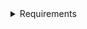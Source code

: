 <details>
  <summary>Requirements</summary>
<h1>এসাইনমেন্টে আপনাকে যা যা করতে হবেঃ</h1>
- রেসিপি দেখানোর জন্য Structured JSON লিস্ট পাবেন এই 'dist/data' ফোল্ডার এর ভেতরে । এই ফোল্ডারের ভেতরের JSON ফাইল গুলো Parse করে আপনাকে কন্টেন্ট লোড করতে হবে। এই এসাইনমেন্ট এ আপনি Network Call করে কোনো রেসিপি নিয়ে এসে দেখাতে পারবেন না।
- হোম পেজে Super Delicious, Popular Categories, Hand-Picked Collections, Latest Recipes সেকশনে relevent ডেটা দিয়ে রেসিপি গুলো রেন্ডার করতে হবে।
- Hero সেকশনে যেকোনো একটি রেসিপি নিয়ে এসে দেখাতে পারেন।
- "Super Delicious" সেকশনে রেটিং কাউন্ট এর উপর ভিত্তি করে শুধু মাত্র ৩ টি রেসিপি দেখাতে হবে । প্রত্যেকটি কার্ড এ ক্লিক করলে সেই রেসিপি এর ডিটেইলস পেজে নিয়ে যাবে।
- "Popular Categories" সেকশনে ৬/৮টি পপুলার ক্যাটেগরি দেখাতে হবে। যে সকল ক্যাটেগরিতে সব থেকে বেশি রেসিপি আছে, সেগুলার মধ্যে থেকে ৬/৮টি নিয়ে এসে দেখাতে হবে। যেকোনো ক্যাটেগরিতে ক্লিক করলে ঐ ক্যাটেগরির রেসিপি (recipes.html) এর পেজে নিয়ে যাবে।
- Hand-Picked Collections এ আপনি আপনার মত মত যে কোনো দুইটি রেসিপি দেখাতে পারেন।
- "Latest Recipes" সেকশনে তারিখের উপর ভিত্তি করে ৪ টি Recent রেসিপি নিয়ে এসে দেখাতে হবে । প্রত্যেকটি কার্ড এ ক্লিক করলে সেই রেসিপি এর ডিটেইলস পেজে নিয়ে যাবে।
- Hero সেকশনের "View Recipe" বাটনে ক্লিক করলে সেই রেসিপি এর ডিটেইলস পেজে নিয়ে যাবে ।
- সব সময় রেসিপি এর ডিটেইলস পেজ রাউট এর স্ট্রাকচার হবে - domain.com/:category/:recipe
- "Popular Categories" সেকশন থেকে "View All" বা Navbar থেকে "Categories" এ ক্লিক করলে ক্যাটেগরি লিস্টিং (category.html) পেজে নিয়ে যাবে, সেখানে সব ক্যাটেগরি নিয়ে এসে দেখাতে হবে ।
- যে কোনো ক্যাটেগরিতে কিক্ল করলে সেই ক্যাটেগরি ক্যাটেগরির কি কি রেসিপি আছে সেগুলো দেখানোর জন্যে recipes পেজে (recipes.html) নিয়ে যাবে । এবং সেই সাথে কত গুলো রেসিপি আছে সেগুলোর একটি সংখ্যা দেখাবে ।
- রেসিপি ডিটেইলস পেজে (blog-details.html) রেসিপির টাইটেল, লেখকের নাম, পাবলিশ এর তারিখ, ইমেজ এগুলো ডাইনামিক হবে। তবে এই পেজের বাকি কন্টেন্ট ডাইনামিক না করলেও চলবে । লেখকের নাম জন্যে যেকোনো Static ছবি ব্যবহার করলেই চলবে ।
- রেসিপি ডিটেইলস পেজে "You might also like" সেকশন এ ক্যাটাগরি এর ভিত্তিতে ৪ টি রেসিপি নিয়ে এসে দেখাতে হবে অর্থাৎ রেসিপি ডিটেইলস পেজে "Meat" ক্যাটেগরির একটি রেসিপি আছে, তাহলে "You might also like" সেকশনে "Meat" ক্যাটেগরির পপুলার কিছু রেসিপি নিয়ে এসে দেখাতে হবে । এবং সেগুলোতে ক্লিক করলেও যেন ঐ রেসিপি এর ডিটেইলস পেজে নিয়ে যায় ।
</details>
